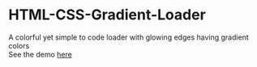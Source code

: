 # HTML-CSS-Gradient-Loader
A colorful yet simple to code loader with glowing edges having  gradient colors<br/>
See the demo <a href="http://htmlpreview.github.com/?https://github.com/Bornkhan/HTML-CSS-Gradient-Loader/blob/master/gradientglow.html">here</a>
